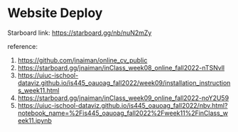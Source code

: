 # Website Deploy

Starboard link: https://starboard.gg/nb/nuN2mZy

 reference: 
 1. https://github.com/jnaiman/online_cv_public
 2. https://starboard.gg/jnaiman/inClass_week08_online_fall2022-nTSNvll
 3. https://uiuc-ischool-dataviz.github.io/is445_oauoag_fall2022/week09/installation_instructions_week11.html
 4. https://starboard.gg/jnaiman/inClass_week09_online_fall2022-noY2U59
 5. https://uiuc-ischool-dataviz.github.io/is445_oauoag_fall2022/nbv.html?notebook_name=%2Fis445_oauoag_fall2022%2Fweek11%2FinClass_week11.ipynb
 
